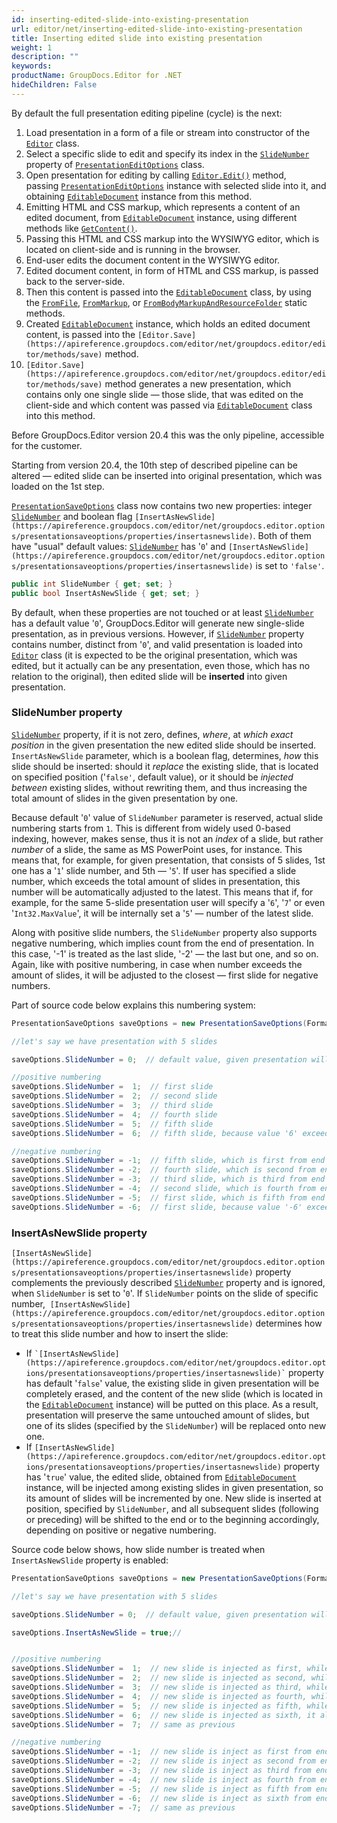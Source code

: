 ```yaml
---
id: inserting-edited-slide-into-existing-presentation
url: editor/net/inserting-edited-slide-into-existing-presentation
title: Inserting edited slide into existing presentation
weight: 1
description: ""
keywords: 
productName: GroupDocs.Editor for .NET
hideChildren: False
---
```

By default the full presentation editing pipeline (cycle) is the next:

1.  Load presentation in a form of a file or stream into constructor of the [`Editor`](https://apireference.groupdocs.com/editor/net/groupdocs.editor/editor) class.
2.  Select a specific slide to edit and specify its index in the [`SlideNumber`](https://apireference.groupdocs.com/editor/net/groupdocs.editor.options/presentationeditoptions/properties/slidenumber) property of [`PresentationEditOptions`](https://apireference.groupdocs.com/editor/net/groupdocs.editor.options/presentationeditoptions) class.
3.  Open presentation for editing by calling [`Editor.Edit()`](https://apireference.groupdocs.com/editor/net/groupdocs.editor/editor/methods/edit) method, passing [`PresentationEditOptions`](https://apireference.groupdocs.com/editor/net/groupdocs.editor.options/presentationeditoptions) instance with selected slide into it, and obtaining [`EditableDocument`](https://apireference.groupdocs.com/editor/net/groupdocs.editor/editabledocument) instance from this method.
4.  Emitting HTML and CSS markup, which represents a content of an edited document, from [`EditableDocument`](https://apireference.groupdocs.com/editor/net/groupdocs.editor/editabledocument) instance, using different methods like [`GetContent()`](https://apireference.groupdocs.com/editor/net/groupdocs.editor/editabledocument/methods/getcontent).
5.  Passing this HTML and CSS markup into the WYSIWYG editor, which is located on client-side and is running in the browser.
6.  End-user edits the document content in the WYSIWYG editor.
7.  Edited document content, in form of HTML and CSS markup, is passed back to the server-side.
8.  Then this content is passed into the [`EditableDocument`](https://apireference.groupdocs.com/editor/net/groupdocs.editor/editabledocument) class, by using the [`FromFile`](https://apireference.groupdocs.com/editor/net/groupdocs.editor/editabledocument/methods/fromfile), [`FromMarkup`](https://apireference.groupdocs.com/editor/net/groupdocs.editor/editabledocument/methods/frommarkup), or [`FromBodyMarkupAndResourceFolder`](https://apireference.groupdocs.com/editor/net/groupdocs.editor/editabledocument/methods/frombodymarkupandresourcefolder) static methods.
9.  Created [`EditableDocument`](https://apireference.groupdocs.com/editor/net/groupdocs.editor/editabledocument) instance, which holds an edited document content, is passed into the `[Editor.Save](https://apireference.groupdocs.com/editor/net/groupdocs.editor/editor/methods/save)` method.
10.  `[Editor.Save](https://apireference.groupdocs.com/editor/net/groupdocs.editor/editor/methods/save)` method generates a new presentation, which contains only one single slide — those slide, that was edited on the client-side and which content was passed via [`EditableDocument`](https://apireference.groupdocs.com/editor/net/groupdocs.editor/editabledocument) class into this method.

Before GroupDocs.Editor version 20.4 this was the only pipeline, accessible for the customer.

Starting from version 20.4, the 10th step of described pipeline can be altered — edited slide can be inserted into original presentation, which was loaded on the 1st step.

[`PresentationSaveOptions`](https://apireference.groupdocs.com/editor/net/groupdocs.editor.options/presentationsaveoptions) class now contains two new properties: integer [`SlideNumber`](https://apireference.groupdocs.com/editor/net/groupdocs.editor.options/presentationsaveoptions/properties/slidenumber) and boolean flag `[InsertAsNewSlide](https://apireference.groupdocs.com/editor/net/groupdocs.editor.options/presentationsaveoptions/properties/insertasnewslide)`. Both of them have "usual" default values: [`SlideNumber`](https://apireference.groupdocs.com/editor/net/groupdocs.editor.options/presentationsaveoptions/properties/slidenumber) has '`0`' and `[InsertAsNewSlide](https://apireference.groupdocs.com/editor/net/groupdocs.editor.options/presentationsaveoptions/properties/insertasnewslide)` is set to `'false'`.

```csharp
public int SlideNumber { get; set; }
public bool InsertAsNewSlide { get; set; }
```

By default, when these properties are not touched or at least [`SlideNumber`](https://apireference.groupdocs.com/editor/net/groupdocs.editor.options/presentationsaveoptions/properties/slidenumber) has a default value '`0`', GroupDocs.Editor will generate new single-slide presentation, as in previous versions. However, if [`SlideNumber`](https://apireference.groupdocs.com/editor/net/groupdocs.editor.options/presentationsaveoptions/properties/slidenumber) property contains number, distinct from '`0`', and valid presentation is loaded into [`Editor`](https://apireference.groupdocs.com/editor/net/groupdocs.editor/editor) class (it is expected to be the original presentation, which was edited, but it actually can be any presentation, even those, which has no relation to the original), then edited slide will be **inserted** into given presentation.

### SlideNumber property

[`SlideNumber`](https://apireference.groupdocs.com/editor/net/groupdocs.editor.options/presentationsaveoptions/properties/slidenumber) property, if it is not zero, defines, *where*, at *which exact position* in the given presentation the new edited slide should be inserted. `InsertAsNewSlide` parameter, which is a boolean flag, determines, *how* this slide should be inserted: should it *replace* the existing slide, that is located on specified position ('`false'`, default value), or it should be *injected between* existing slides, without rewriting them, and thus increasing the total amount of slides in the given presentation by one.

Because default '`0`' value of `SlideNumber` parameter is reserved, actual slide numbering starts from `1`. This is different from widely used 0-based indexing, however, makes sense, thus it is not an *index* of a slide, but rather *number* of a slide, the same as MS PowerPoint uses, for instance. This means that, for example, for given presentation, that consists of 5 slides, 1st one has a '`1`' slide number, and 5th — '`5`'. If user has specified a slide number, which exceeds the total amount of slides in presentation, this number will be automatically adjusted to the latest. This means that if, for example, for the same 5-slide presentation user will specify a '`6`', '`7`' or even '`Int32.MaxValue`', it will be internally set a '`5`' — number of the latest slide.

Along with positive slide numbers, the `SlideNumber` property also supports negative numbering, which implies count from the end of presentation. In this case, '-1' is treated as the last slide, '-2' — the last but one, and so on. Again, like with positive numbering, in case when number exceeds the amount of slides, it will be adjusted to the closest — first slide for negative numbers.

Part of source code below explains this numbering system:

```csharp
PresentationSaveOptions saveOptions = new PresentationSaveOptions(Formats.PresentationFormats.Pptx)

//let's say we have presentation with 5 slides

saveOptions.SlideNumber = 0;  // default value, given presentation will be ignored

//positive numbering
saveOptions.SlideNumber =  1;  // first slide
saveOptions.SlideNumber =  2;  // second slide 
saveOptions.SlideNumber =  3;  // third slide 
saveOptions.SlideNumber =  4;  // fourth slide 
saveOptions.SlideNumber =  5;  // fifth slide 
saveOptions.SlideNumber =  6;  // fifth slide, because value '6' exceeds the slides amount '5' and thus is adjusted to the closest

//negative numbering
saveOptions.SlideNumber = -1;  // fifth slide, which is first from end (last)
saveOptions.SlideNumber = -2;  // fourth slide, which is second from end (last but one)
saveOptions.SlideNumber = -3;  // third slide, which is third from end
saveOptions.SlideNumber = -4;  // second slide, which is fourth from end
saveOptions.SlideNumber = -5;  // first slide, which is fifth from end
saveOptions.SlideNumber = -6;  // first slide, because value '-6' exceeds the slides amount '5' and thus is adjusted to the closest
```

### InsertAsNewSlide property

`[InsertAsNewSlide](https://apireference.groupdocs.com/editor/net/groupdocs.editor.options/presentationsaveoptions/properties/insertasnewslide)` property complements the previously described [`SlideNumber`](https://apireference.groupdocs.com/editor/net/groupdocs.editor.options/presentationsaveoptions/properties/slidenumber) property and is ignored, when `SlideNumber` is set to '`0`'. If `SlideNumber` points on the slide of specific number,  `[InsertAsNewSlide](https://apireference.groupdocs.com/editor/net/groupdocs.editor.options/presentationsaveoptions/properties/insertasnewslide)` determines how to treat this slide number and how to insert the slide:

*   If `` `[InsertAsNewSlide](https://apireference.groupdocs.com/editor/net/groupdocs.editor.options/presentationsaveoptions/properties/insertasnewslide)` `` property has default '`false`' value, the existing slide in given presentation will be completely erased, and the content of the new slide (which is located in the [`EditableDocument`](https://apireference.groupdocs.com/editor/net/groupdocs.editor/editabledocument) instance) will be putted on this place. As a result, presentation will preserve the same untouched amount of slides, but one of its slides (specified by the `SlideNumber`) will be replaced onto new one.
*   If `[InsertAsNewSlide](https://apireference.groupdocs.com/editor/net/groupdocs.editor.options/presentationsaveoptions/properties/insertasnewslide)` property has '`true`' value, the edited slide, obtained from [`EditableDocument`](https://apireference.groupdocs.com/editor/net/groupdocs.editor/editabledocument) instance, will be injected among existing slides in given presentation, so its amount of slides will be incremented by one. New slide is inserted at position, specified by `SlideNumber`, and all subsequent slides (following or preceding) will be shifted to the end or to the beginning accordingly, depending on positive or negative numbering.

Source code below shows, how slide number is treated when `InsertAsNewSlide` property is enabled:

```csharp
PresentationSaveOptions saveOptions = new PresentationSaveOptions(Formats.PresentationFormats.Pptx)

//let's say we have presentation with 5 slides

saveOptions.SlideNumber = 0;  // default value, given presentation will be ignored, as well as InsertAsNewSlide

saveOptions.InsertAsNewSlide = true;//


//positive numbering
saveOptions.SlideNumber =  1;  // new slide is injected as first, while all following (including 'old' 1st) are shifting to the end
saveOptions.SlideNumber =  2;  // new slide is injected as second, while 2nd, 3rh, 4th and 5th are shifting to the end
saveOptions.SlideNumber =  3;  // new slide is injected as third, while 3rh, 4th and 5th are shifting to the end
saveOptions.SlideNumber =  4;  // new slide is injected as fourth, while 4th and 5th are shifting to the end
saveOptions.SlideNumber =  5;  // new slide is injected as fifth, while 5th is shifting to the end and becomes 6th
saveOptions.SlideNumber =  6;  // new slide is injected as sixth, it already becomes the latest, none of existing slides are shifthing to the end
saveOptions.SlideNumber =  7;  // same as previous

//negative numbering
saveOptions.SlideNumber = -1;  // new slide is inject as first from end (it becomes sixth if starting from beginning), none of existing slides are shifthing to the end
saveOptions.SlideNumber = -2;  // new slide is inject as second from end (it becomes fifth if starting from beginning), following single slide is shifting to the end
saveOptions.SlideNumber = -3;  // new slide is inject as third from end (it becomes fourth if starting from beginning), two following slides are shifting to the end
saveOptions.SlideNumber = -4;  // new slide is inject as fourth from end (it becomes third if starting from beginning), three following slides are shifting to the end
saveOptions.SlideNumber = -5;  // new slide is inject as fifth from end (it becomes second if starting from beginning), four following slides are shifting to the end
saveOptions.SlideNumber = -6;  // new slide is inject as sixth from end (it becomes first if starting from beginning), five following slides are shifting to the end
saveOptions.SlideNumber = -7;  // same as previous
```

